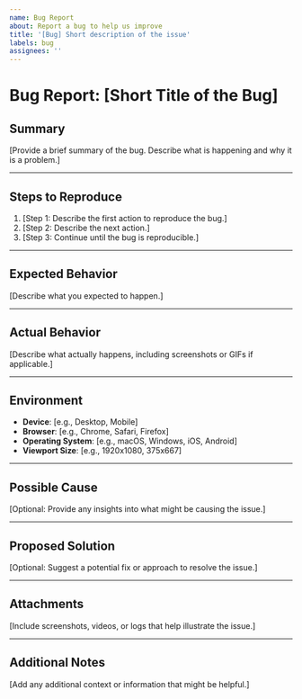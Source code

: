 ```yaml
---
name: Bug Report
about: Report a bug to help us improve
title: '[Bug] Short description of the issue'
labels: bug
assignees: ''
---
```


# Bug Report: [Short Title of the Bug]

## **Summary**

[Provide a brief summary of the bug. Describe what is happening and why it is a problem.]

---

## **Steps to Reproduce**

1. [Step 1: Describe the first action to reproduce the bug.]
2. [Step 2: Describe the next action.]
3. [Step 3: Continue until the bug is reproducible.]

---

## **Expected Behavior**

[Describe what you expected to happen.]

---

## **Actual Behavior**

[Describe what actually happens, including screenshots or GIFs if applicable.]

---

## **Environment**

- **Device**: [e.g., Desktop, Mobile]
- **Browser**: [e.g., Chrome, Safari, Firefox]
- **Operating System**: [e.g., macOS, Windows, iOS, Android]
- **Viewport Size**: [e.g., 1920x1080, 375x667]

---

## **Possible Cause**

[Optional: Provide any insights into what might be causing the issue.]

---

## **Proposed Solution**

[Optional: Suggest a potential fix or approach to resolve the issue.]

---

## **Attachments**

[Include screenshots, videos, or logs that help illustrate the issue.]

---

## **Additional Notes**

[Add any additional context or information that might be helpful.]
